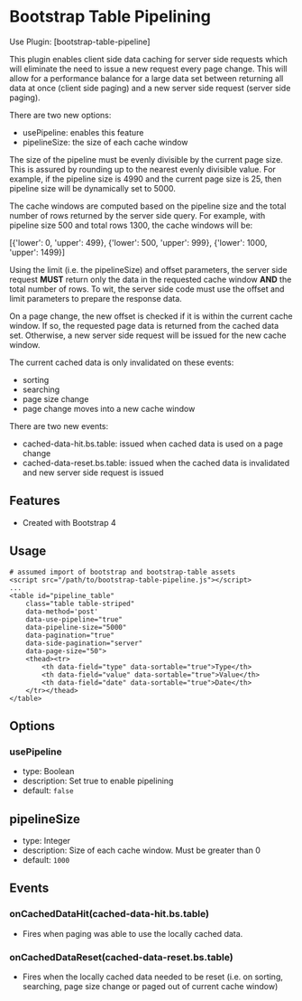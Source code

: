 # Bootstrap Table Pipelining

Use Plugin: [bootstrap-table-pipeline]

This plugin enables client side data caching for server side requests which will
eliminate the need to issue a new request every page change. This will allow
for a performance balance for a large data set between returning all data at once
(client side paging) and a new server side request (server side paging).

There are two new options:
- usePipeline: enables this feature
- pipelineSize: the size of each cache window

The size of the pipeline must be evenly divisible by the current page size. This is
assured by rounding up to the nearest evenly divisible value. For example, if
the pipeline size is 4990 and the current page size is 25, then pipeline size will
be dynamically set to 5000.

The cache windows are computed based on the pipeline size and the total number of rows
returned by the server side query. For example, with pipeline size 500 and total rows
1300, the cache windows will be:

[{'lower': 0, 'upper': 499}, {'lower': 500, 'upper': 999}, {'lower': 1000, 'upper': 1499}]

Using the limit (i.e. the pipelineSize) and offset parameters, the server side request
**MUST** return only the data in the requested cache window **AND** the total number of rows.
To wit, the server side code must use the offset and limit parameters to prepare the response
data.

On a page change, the new offset is checked if it is within the current cache window. If so,
the requested page data is returned from the cached data set. Otherwise, a new server side
request will be issued for the new cache window.

The current cached data is only invalidated on these events:
 - sorting
 - searching
 - page size change
 - page change moves into a new cache window

There are two new events:
- cached-data-hit.bs.table: issued when cached data is used on a page change
- cached-data-reset.bs.table: issued when the cached data is invalidated and new server side request is issued

## Features

* Created with Bootstrap 4 

## Usage

```
# assumed import of bootstrap and bootstrap-table assets
<script src="/path/to/bootstrap-table-pipeline.js"></script>
...
<table id="pipeline_table" 
    class="table table-striped"
    data-method='post'
    data-use-pipeline="true"
    data-pipeline-size="5000"
    data-pagination="true"
    data-side-pagination="server"
    data-page-size="50">
    <thead><tr>
        <th data-field="type" data-sortable="true">Type</th>
        <th data-field="value" data-sortable="true">Value</th>
        <th data-field="date" data-sortable="true">Date</th>
    </tr></thead>
</table>
```

## Options

### usePipeline

* type: Boolean
* description: Set true to enable pipelining
* default: `false`

## pipelineSize

* type: Integer
* description: Size of each cache window. Must be greater than 0
* default: `1000`    

## Events

### onCachedDataHit(cached-data-hit.bs.table)

* Fires when paging was able to use the locally cached data.

### onCachedDataReset(cached-data-reset.bs.table)

* Fires when the locally cached data needed to be reset (i.e. on sorting, searching, page size change or paged out of current cache window)
